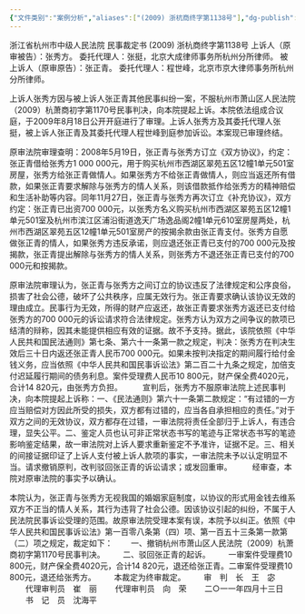```yaml
---
{"文件类别":"案例分析","aliases":["(2009) 浙杭商终字第1138号"],"dg-publish":true,"permalink":"/案例分析/裁判文书/张正青诉张秀方其他民事纠纷案/","dgPassFrontmatter":true,"created":"2024-07-07T09:08:46.518+08:00","updated":"2024-09-11T13:07:50.751+08:00"}
---
```



浙江省杭州市中级人民法院
民事裁定书
(2009) 浙杭商终字第1138号
上诉人（原审被告）：张秀方。
委托代理人：张挺，北京大成律师事务所杭州分所律师。
被上诉人（原审原告）：张正青。
委托代理人：程世峰，北京市京大律师事务所杭州分所律师。

上诉人张秀方因与被上诉人张正青其他民事纠纷一案，不服杭州市萧山区人民法院（2009）杭萧商初字第1170号民事判决，向本院提起上诉。本院依法组成合议庭，于2009年8月18日公开开庭进行了审理。上诉人张秀方及其委托代理人张挺，被上诉人张正青及其委托代理人程世峰到庭参加诉讼。本案现已审理终结。

原审法院审理查明：2008年5月19日，张正青与张秀方订立《双方协议》，约定：张正青借给张秀方1 000 000元，用于购买杭州市西湖区翠苑五区12幢1单元501室房屋，张秀方给张正青做情人。如果张秀方不给张正青做情人，则应当返还所有借款，如果张正青要求解除与张秀方的情人关系，则该借款抵作给张秀方的精神赔偿和生活补助等内容。同年11月27日，张正青与张秀方再次订立《补充协议》，双方约定：张正青已出资700 000元，以张秀方名义购买杭州市西湖区翠苑五区12幢1单元501室及杭州市滨江区浦沿街道逸天广场逸品阁2幢1单元610室房屋两处，杭州市西湖区翠苑五区12幢1单元501室房产的按揭余款由张正青支付。张秀方自愿做张正青的情人，如果张秀方违反承诺，则应退还张正青已支付的700 000元及按揭款，张正青提出解除与张秀方的情人关系，则张秀方不退还张正青已支付的700 000元和按揭款。

原审法院审理认为，张正青与张秀方之间订立的协议违反了法律规定和公序良俗，损害了社会公德，破坏了公共秩序，应属无效行为。张正青要求确认该协议无效的理由成立。民事行为无效，所得的财产应返还，故张正青要求张秀方返还已支付给张秀方的700 000元的诉讼请求符合法律规定。张秀方认为双方之间争议的款项已结清的辩称，因其未能提供相应有效的证据。故不予支持。据此，该院依照《中华人民共和国民法通则》第七条、第六十一条第一款之规定，判决：张秀方在判决生效后三十日内返还张正青人民币700 000元。如果未按判决指定的期间履行给付金钱义务，应当依照《中华人民共和国民事诉讼法》第二百二十九条之规定，加倍支付迟延履行期间的债务利息。案件受理费人民币10 800元，财产保全费4020元，合计14 820元，由张秀方负担。
　　
宣判后，张秀方不服原审法院上述民事判决，向本院提起上诉称：一、《民法通则》第六十一条第二款规定：“有过错的一方应当赔偿对方因此所受的损失，双方都有过错的，应当各自承担相应的责任。”对于双方之间的无效协议，双方都存在过错，一审法院将责任全部归于上诉人，有违合理，显失公平。二、鉴定人员也认可非正常状态书写的笔迹与正常状态书写的笔迹影响鉴定结果，故一审法院对上诉人要求重新鉴定不予准许，证据不足。三、相关的间接证据印证了上诉人支付被上诉人款项的事实，一审法院未予以认定明显不当。请求撤销原判，改判驳回张正青的诉讼请求；或发回重审。
　　
经审查，本院对原审法院的事实予以确认。

本院认为，张正青与张秀方无视我国的婚姻家庭制度，以协议的形式用金钱去维系双方不正当的情人关系，其行为违背了社会公德。因该协议引起的纠纷，不属于人民法院民事诉讼受理的范围。故原审法院受理本案有误，本院予以纠正。依照《中华人民共和国民事诉讼法》第一百零八条第（四）项、第一百五十三条第一款第（二）项之规定，裁定如下：
　　一、撤销杭州市萧山区人民法院（2009）杭萧商初字第1170号民事判决。
　　二、驳回张正青的起诉。
　　一审案件受理费10 800元，财产保全费4020元，合计14 820元，退还给张正青。二审案件受理费10 800元，退还给张秀方。
　　本裁定为终审裁定。
     　　审　判　长　王　宓
　　代理审判员　崔　丽
　　代理审判员　向　荣
　　二○一一年四月十三日
　　书　记　员　沈海平
